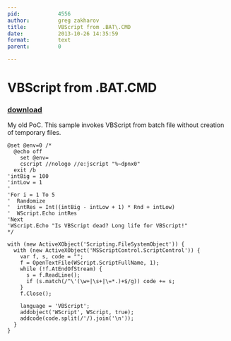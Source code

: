 ```yaml
---
pid:            4556
author:         greg zakharov
title:          VBScript from .BAT\.CMD
date:           2013-10-26 14:35:59
format:         text
parent:         0

---
```


# VBScript from .BAT\.CMD

### [download](Scripts\4556.txt)

My old PoC. This sample invokes VBScript from batch file without creation of temporary files.

```text
@set @env=0 /*
  @echo off
    set @env=
    cscript //nologo //e:jscript "%~dpnx0"
  exit /b
'intBig = 100
'intLow = 1
'
'For i = 1 To 5
'  Randomize
'  intRes = Int((intBig - intLow + 1) * Rnd + intLow)
'  WScript.Echo intRes
'Next
'WScript.Echo "Is VBScript dead? Long life for VBScript!"
*/

with (new ActiveXObject('Scripting.FileSystemObject')) {
  with (new ActiveXObject('MSScriptControl.ScriptControl')) {
    var f, s, code = "";
    f = OpenTextFile(WScript.ScriptFullName, 1);
    while (!f.AtEndOfStream) {
      s = f.ReadLine();
      if (s.match(/^\'(\w+|\s+|\=*.)+$/g)) code += s;
    }
    f.Close();
    
    language = 'VBScript';
    addobject('WScript', WScript, true);
    addcode(code.split(/'/).join('\n'));
  }
}
```
